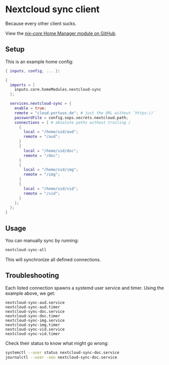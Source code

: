# Nextcloud sync client

Because every other client sucks.

View the [*nix-core* Home Manager module on GitHub](https://github.com/sid115/nix-core/tree/master/modules/home/nextcloud-sync).

## Setup

This is an example home config:

```nix
{ inputs, config, ... }:

{
  imports = [
    inputs.core.homeModules.nextcloud-sync
  ];

  services.nextcloud-sync = {
    enable = true;
    remote = "cloud.portuus.de"; # just the URL without `https://`
    passwordFile = config.sops.secrets.nextcloud.path;
    connections = [ # absolute paths without trailing /
      {
        local = "/home/sid/aud";
        remote = "/aud";
      }
      {
        local = "/home/sid/doc";
        remote = "/doc";
      }
      {
        local = "/home/sid/img";
        remote = "/img";
      }
      {
        local = "/home/sid/vid";
        remote = "/vid";
      }
    ];
  };
}
```

## Usage

You can manually sync by running:

```bash
nextcloud-sync-all
```

This will synchronize all defined connections.

## Troubleshooting

Each listed connection spawns a systemd user service and timer. Using the example above, we get:

```plaintext
nextcloud-sync-aud.service
nextcloud-sync-aud.timer
nextcloud-sync-doc.service
nextcloud-sync-doc.timer
nextcloud-sync-img.service
nextcloud-sync-img.timer
nextcloud-sync-vid.service
nextcloud-sync-vid.timer
```

Check their status to know what might go wrong:

```bash
systemctl --user status nextcloud-sync-doc.service
journalctl --user -xeu nextcloud-sync-doc.service
```

